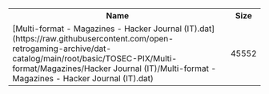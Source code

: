 <table>
<tr><th>Name</th><th>Size</th></tr>
<tr><td>[Multi-format - Magazines - Hacker Journal (IT).dat](https://raw.githubusercontent.com/open-retrogaming-archive/dat-catalog/main/root/basic/TOSEC-PIX/Multi-format/Magazines/Hacker Journal (IT)/Multi-format - Magazines - Hacker Journal (IT).dat)</td><td>45552</td></tr>
</table>

